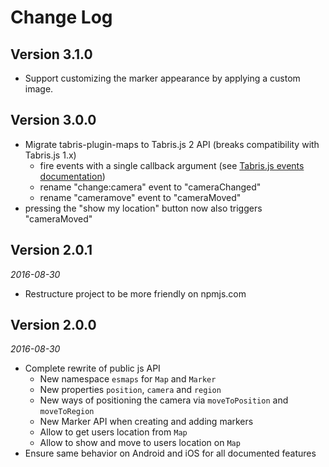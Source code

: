 Change Log
==========

## Version 3.1.0

* Support customizing the marker appearance by applying a custom image.

## Version 3.0.0

* Migrate tabris-plugin-maps to Tabris.js 2 API (breaks compatibility with Tabris.js 1.x)
  * fire events with a single callback argument (see [Tabris.js events documentation](https://tabrisjs.com/documentation/2.0/widget-basics.html#events))
  * rename "change:camera" event to "cameraChanged"
  * rename "cameramove" event to "cameraMoved"
* pressing the "show my location" button now also triggers "cameraMoved"

## Version 2.0.1

_2016-08-30_

* Restructure project to be more friendly on npmjs.com

## Version 2.0.0

_2016-08-30_

  *  Complete rewrite of public js API
      * New namespace `esmaps` for `Map` and `Marker`
      * New properties `position`, `camera` and `region`
      * New ways of positioning the camera via `moveToPosition` and `moveToRegion`
      * New Marker API when creating and adding markers
      * Allow to get users location from `Map`
      * Allow to show and move to users location on `Map`
  * Ensure same behavior on Android and iOS for all documented features
